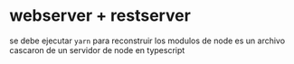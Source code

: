 # webserver + restserver

se debe ejecutar `yarn` para reconstruir los modulos de node
es un archivo cascaron de un servidor de node en typescript
